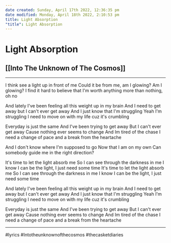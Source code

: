 ```yaml
---
date created: Sunday, April 17th 2022, 12:36:35 pm
date modified: Monday, April 18th 2022, 2:10:53 pm
title: Light Absorption
"title": Light Absorption
---
```

# Light Absorption
## [[Into The Unknown of The Cosmos]]
---

I think see a light up in front of me
Could it be from me, am I glowing? Am I glowing?
I find it hard to believe that I'm worth anything more than nothing, oh no

And lately I've been feeling all this weight up in my brain
And I need to get away but I can't ever get away
And I just know that I'm struggling
Yeah I'm struggling
I need to move on with my life cuz it's crumbling

Everyday is just the same
And I've been trying to get away
But I can't ever get away
Cause nothing ever seems to change
And Im tired of the chase
I need a change of pace and a break from the heartache

And I don't know where I'm supposed to go
Now that I am on my own
Can somebody guide me in the right direction?

It's time to let the light absorb me
So I can see through the darkness in me
I know I can be the light, I just need some time
It's time to let the light absorb me
So I can see through the darkness in me
I know I can be the light, I just need some time

And lately I've been feeling all this weight up in my brain
And I need to get away but I can't ever get away
And I just know that I'm struggling
Yeah I'm struggling
I need to move on with my life cuz it's crumbling

Everyday is just the same
And I've been trying to get away
But I can't ever get away
Cause nothing ever seems to change
And Im tired of the chase
I need a change of pace and a break from the heartache

---

#lyrics #Intotheunknownofthecosmos #thecasketdiaries